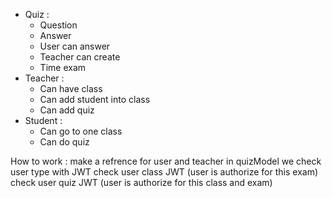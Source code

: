 * Quiz : 
    * Question
    * Answer
    * User can answer
    * Teacher can create
    * Time exam
* Teacher :
    * Can have class
    * Can add student into class
    * Can add quiz
* Student : 
    * Can go to one class
    * Can do quiz

How to work : 
make a refrence for user and teacher in quizModel
we check user type with JWT
check user class JWT (user is authorize for this exam)
check user quiz JWT (user is authorize for this class and exam)